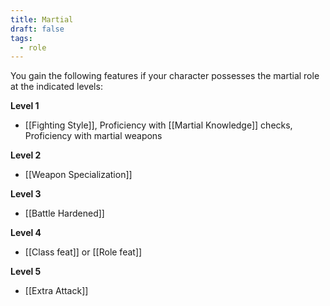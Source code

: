 ```yaml
---
title: Martial
draft: false
tags:
  - role
---
```

 
You gain the following features if your character possesses the martial role at the indicated levels:

**Level 1**
- [[Fighting Style]], Proficiency with [[Martial Knowledge]] checks, Proficiency with martial weapons

**Level 2**
- [[Weapon Specialization]]

**Level 3**
- [[Battle Hardened]]

**Level 4**
- [[Class feat]] or [[Role feat]]

**Level 5**
- [[Extra Attack]]
